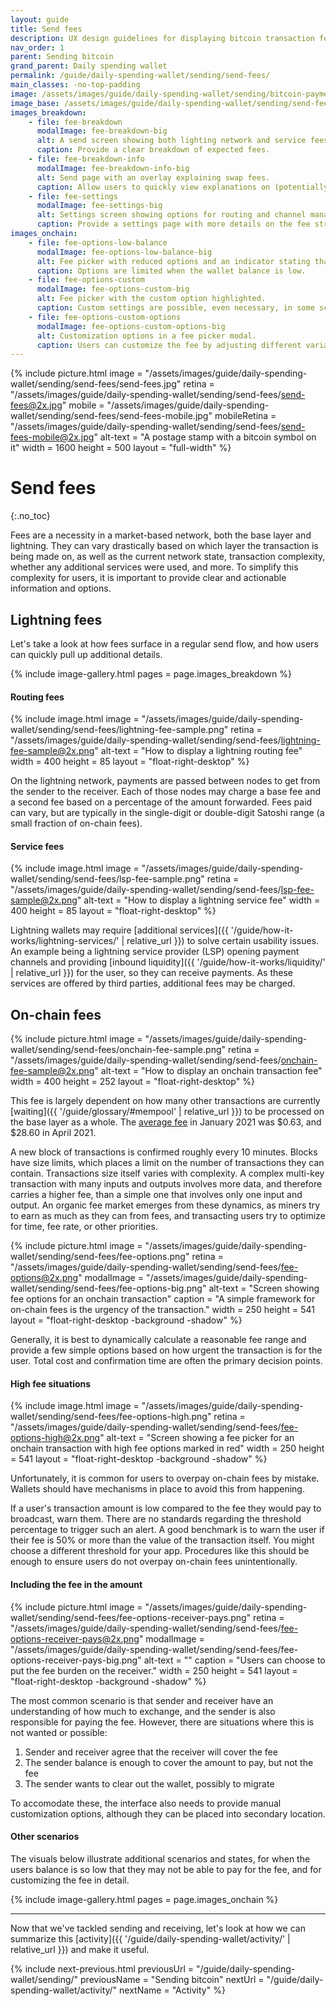```yaml
---
layout: guide
title: Send fees
description: UX design guidelines for displaying bitcoin transaction fees and helping users make informed decisions.
nav_order: 1
parent: Sending bitcoin
grand_parent: Daily spending wallet
permalink: /guide/daily-spending-wallet/sending/send-fees/
main_classes: -no-top-padding
image: /assets/images/guide/daily-spending-wallet/sending/bitcoin-payments-social.jpg
image_base: /assets/images/guide/daily-spending-wallet/sending/send-fees/
images_breakdown:
    - file: fee-breakdown
      modalImage: fee-breakdown-big
      alt: A send screen showing both lighting network and service fees.
      caption: Provide a clear breakdown of expected fees.
    - file: fee-breakdown-info
      modalImage: fee-breakdown-info-big
      alt: Send page with an overlay explaining swap fees.
      caption: Allow users to quickly view explanations on (potentially unexpected) fees.
    - file: fee-settings
      modalImage: fee-settings-big
      alt: Settings screen showing options for routing and channel management fees.
      caption: Provide a settings page with more details on the fee structure.
images_onchain:
    - file: fee-options-low-balance
      modalImage: fee-options-low-balance-big
      alt: Fee picker with reduced options and an indicator stating that the balance is low.
      caption: Options are limited when the wallet balance is low.
    - file: fee-options-custom
      modalImage: fee-options-custom-big
      alt: Fee picker with the custom option highlighted.
      caption: Custom settings are possible, even necessary, in some scenarios.
    - file: fee-options-custom-options
      modalImage: fee-options-custom-options-big
      alt: Customization options in a fee picker modal.
      caption: Users can customize the fee by adjusting different variables.
---
```


<!--

Editor's notes

This page covers best practices related to fees, both onchain and lightning.

Header image source:
https://www.figma.com/file/qzvCvqhSRx3Jq8aywaSjlr/Bitcoin-Design-Guide-Illustrations-CO?type=design&node-id=3330%3A24045&mode=design&t=0frkXfRjslx3KCdd-1

Screens source (via the Bitcoin UI Kit):
https://www.figma.com/file/VB3GQdAnhl8yta44DY3PSV/Bitcoin-UI-Kit?type=design&node-id=4954%3A34720&mode=design&t=4ATnFQwfMyYPBESL-1

-->

{% include picture.html
    image = "/assets/images/guide/daily-spending-wallet/sending/send-fees/send-fees.jpg"
    retina = "/assets/images/guide/daily-spending-wallet/sending/send-fees/send-fees@2x.jpg"
    mobile = "/assets/images/guide/daily-spending-wallet/sending/send-fees/send-fees-mobile.jpg"
    mobileRetina = "/assets/images/guide/daily-spending-wallet/sending/send-fees/send-fees-mobile@2x.jpg"
    alt-text = "A postage stamp with a bitcoin symbol on it"
    width = 1600
    height = 500
    layout = "full-width"
%}

# Send fees
{:.no_toc}

Fees are a necessity in a market-based network, both the base layer and lightning. They can vary drastically based on which layer the transaction is being made on, as well as the current network state, transaction complexity, whether any additional services were used, and more. To simplify this complexity for users, it is important to provide clear and actionable information and options.

## Lightning fees

Let's take a look at how fees surface in a regular send flow, and how users can quickly pull up additional details.

{% include image-gallery.html pages = page.images_breakdown %}

#### Routing fees

<div class="center" markdown="1">

{% include image.html
   image = "/assets/images/guide/daily-spending-wallet/sending/send-fees/lightning-fee-sample.png"
   retina = "/assets/images/guide/daily-spending-wallet/sending/send-fees/lightning-fee-sample@2x.png"
   alt-text = "How to display a lightning routing fee"
   width = 400
   height = 85
   layout = "float-right-desktop"
%}

On the lightning network, payments are passed between nodes to get from the sender to the receiver. Each of those nodes may charge a base fee and a second fee based on a percentage of the amount forwarded. Fees paid can vary, but are typically in the single-digit or double-digit Satoshi range (a small fraction of on-chain fees).

</div>

#### Service fees

<div class="center" markdown="1">

{% include image.html
   image = "/assets/images/guide/daily-spending-wallet/sending/send-fees/lsp-fee-sample.png"
   retina = "/assets/images/guide/daily-spending-wallet/sending/send-fees/lsp-fee-sample@2x.png"
   alt-text = "How to display a lightning service fee"
   width = 400
   height = 85
   layout = "float-right-desktop"
%}

Lightning wallets may require [additional services]({{ '/guide/how-it-works/lightning-services/' | relative_url }}) to solve certain usability issues. An example being a lightning service provider (LSP) opening payment channels and providing [inbound liquidity]({{ '/guide/how-it-works/liquidity/' | relative_url }}) for the user, so they can receive payments. As these services are offered by third parties, additional fees may be charged.

</div>

## On-chain fees

<div class="center" markdown="1">

{% include picture.html
   image = "/assets/images/guide/daily-spending-wallet/sending/send-fees/onchain-fee-sample.png"
   retina = "/assets/images/guide/daily-spending-wallet/sending/send-fees/onchain-fee-sample@2x.png"
   alt-text = "How to display an onchain transaction fee"
   width = 400
   height = 252
   layout = "float-right-desktop"
%}

This fee is largely dependent on how many other transactions are currently [waiting]({{ '/guide/glossary/#mempool' | relative_url }}) to be processed on the base layer as a whole. The [average fee](https://ycharts.com/indicators/bitcoin_average_transaction_fee) in January 2021 was $0.63, and $28.60 in April 2021.

A new block of transactions is confirmed roughly every 10 minutes. Blocks have size limits, which places a limit on the number of transactions they can contain. Transactions size itself varies with complexity. A complex multi-key transaction with many inputs and outputs involves more data, and therefore carries a higher fee, than a simple one that involves only one input and output. An organic fee market emerges from these dynamics, as miners try to earn as much as they can from fees, and transacting users try to optimize for time, fee rate, or other priorities.

</div>

<div class="center" markdown="1">

{% include picture.html
   image = "/assets/images/guide/daily-spending-wallet/sending/send-fees/fee-options.png"
   retina = "/assets/images/guide/daily-spending-wallet/sending/send-fees/fee-options@2x.png"
   modalImage = "/assets/images/guide/daily-spending-wallet/sending/send-fees/fee-options-big.png"
   alt-text = "Screen showing fee options for an onchain transaction"
   caption = "A simple framework for on-chain fees is the urgency of the transaction."
   width = 250
   height = 541
   layout = "float-right-desktop -background -shadow"
%}

Generally, it is best to dynamically calculate a reasonable fee range and provide a few simple options based on how urgent the transaction is for the user. Total cost and confirmation time are often the primary decision points.

</div>

#### High fee situations

<div class="center" markdown="1">

{% include image.html
   image = "/assets/images/guide/daily-spending-wallet/sending/send-fees/fee-options-high.png"
   retina = "/assets/images/guide/daily-spending-wallet/sending/send-fees/fee-options-high@2x.png"
   alt-text = "Screen showing a fee picker for an onchain transaction with high fee options marked in red"
   width = 250
   height = 541
   layout = "float-right-desktop -background -shadow"
%}

Unfortunately, it is common for users to overpay on-chain fees by mistake. Wallets should have mechanisms in place to avoid this from happening.

If a user's transaction amount is low compared to the fee they would pay to broadcast, warn them. There are no standards regarding the threshold percentage to trigger such an alert. A good benchmark is to warn the user if their fee is 50% or more than the value of the transaction itself. You might choose a different threshold for your app. Procedures like this should be enough to ensure users do not overpay on-chain fees unintentionally.

</div>

#### Including the fee in the amount

<div class="center" markdown="1">

{% include picture.html
   image = "/assets/images/guide/daily-spending-wallet/sending/send-fees/fee-options-receiver-pays.png"
   retina = "/assets/images/guide/daily-spending-wallet/sending/send-fees/fee-options-receiver-pays@2x.png"
   modalImage = "/assets/images/guide/daily-spending-wallet/sending/send-fees/fee-options-receiver-pays-big.png"
   alt-text = ""
   caption = "Users can choose to put the fee burden on the receiver."
   width = 250
   height = 541
   layout = "float-right-desktop -background -shadow"
%}

The most common scenario is that sender and receiver have an understanding of how much to exchange, and the sender is also responsible for paying the fee. However, there are situations where this is not wanted or possible:

1. Sender and receiver agree that the receiver will cover the fee
2. The sender balance is enough to cover the amount to pay, but not the fee
3. The sender wants to clear out the wallet, possibly to migrate

To accomodate these, the interface also needs to provide manual customization options, although they can be placed into secondary location.

</div>

#### Other scenarios

The visuals below illustrate additional scenarios and states, for when the users balance is so low that they may not be able to pay for the fee, and for customizing the fee in detail.

{% include image-gallery.html pages = page.images_onchain %}

---

Now that we've tackled sending and receiving, let's look at how we can summarize this [activity]({{ '/guide/daily-spending-wallet/activity/' | relative_url }}) and make it useful.

{% include next-previous.html
   previousUrl = "/guide/daily-spending-wallet/sending/"
   previousName = "Sending bitcoin"
   nextUrl = "/guide/daily-spending-wallet/activity/"
   nextName = "Activity"
%}
